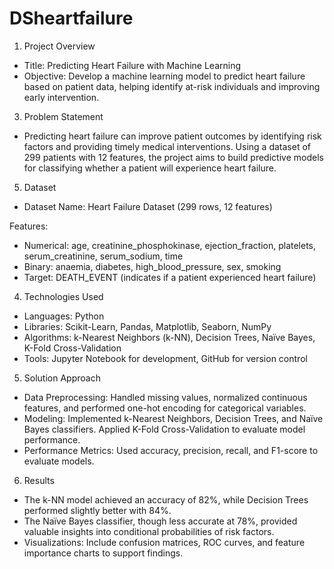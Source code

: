 # DSheartfailure

1. Project Overview

- Title: Predicting Heart Failure with Machine Learning
- Objective: Develop a machine learning model to predict heart failure based on patient data, helping identify at-risk individuals and improving early intervention.

3. Problem Statement
   
- Predicting heart failure can improve patient outcomes by identifying risk factors and providing timely medical interventions. Using a dataset of 299 patients with 12 features, the project aims to build predictive models for classifying whether a patient will experience heart failure.

5. Dataset

- Dataset Name: Heart Failure Dataset (299 rows, 12 features)

Features:

- Numerical: age, creatinine_phosphokinase, ejection_fraction, platelets, serum_creatinine, serum_sodium, time
- Binary: anaemia, diabetes, high_blood_pressure, sex, smoking
- Target: DEATH_EVENT (indicates if a patient experienced heart failure)

4. Technologies Used

- Languages: Python
- Libraries: Scikit-Learn, Pandas, Matplotlib, Seaborn, NumPy
- Algorithms: k-Nearest Neighbors (k-NN), Decision Trees, Naïve Bayes, K-Fold Cross-Validation
- Tools: Jupyter Notebook for development, GitHub for version control

5. Solution Approach

- Data Preprocessing: Handled missing values, normalized continuous features, and performed one-hot encoding for categorical variables.
- Modeling: Implemented k-Nearest Neighbors, Decision Trees, and Naïve Bayes classifiers. Applied K-Fold Cross-Validation to evaluate model performance.
- Performance Metrics: Used accuracy, precision, recall, and F1-score to evaluate models.

6. Results

- The k-NN model achieved an accuracy of 82%, while Decision Trees performed slightly better with 84%.
- The Naïve Bayes classifier, though less accurate at 78%, provided valuable insights into conditional probabilities of risk factors.
- Visualizations: Include confusion matrices, ROC curves, and feature importance charts to support findings.
